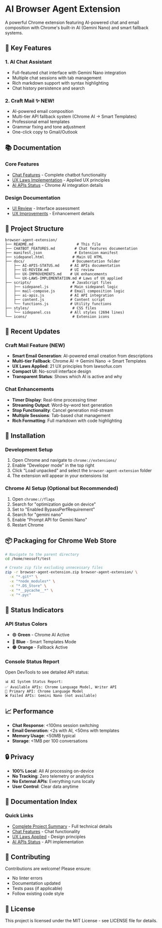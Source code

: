 # AI Browser Agent Extension

A powerful Chrome extension featuring AI-powered chat and email composition with Chrome's built-in AI (Gemini Nano) and smart fallback systems.

## 🌟 Key Features

### 1. **AI Chat Assistant**
- Full-featured chat interface with Gemini Nano integration
- Multiple chat sessions with tab management
- Rich markdown support with syntax highlighting
- Chat history persistence and search

### 2. **Craft Mail** ✨ NEW!
- AI-powered email composition
- Multi-tier API fallback system (Chrome AI → Smart Templates)
- Professional email templates
- Grammar fixing and tone adjustment
- One-click copy to Gmail/Outlook

## 📚 Documentation

### Core Features
- [Chat Features](CHATBOT_FEATURES.md) - Complete chatbot functionality
- [UX Laws Implementation](docs/UX-LAWS-IMPLEMENTATION.md) - Applied UX principles
- [AI APIs Status](docs/AI-APIS-STATUS.md) - Chrome AI integration details

### Design Documentation
- [UI Review](docs/UI-REVIEW.md) - Interface assessment
- [UX Improvements](docs/UX-IMPROVEMENTS.md) - Enhancement details

## 📂 Project Structure

```
browser-agent-extension/
├── README.md                    # This file
├── CHATBOT_FEATURES.md         # Chat features documentation
├── manifest.json               # Extension manifest
├── sidepanel.html             # Main UI HTML
├── docs/                      # Documentation folder
│   ├── AI-APIS-STATUS.md     # AI APIs documentation
│   ├── UI-REVIEW.md          # UI review
│   ├── UX-IMPROVEMENTS.md    # UX enhancements
│   └── UX-LAWS-IMPLEMENTATION.md # Laws of UX applied
├── scripts/                   # JavaScript files
│   ├── sidepanel.js          # Main sidepanel logic
│   ├── mail-compose.js       # Email composition logic
│   ├── ai-apis.js            # AI API integration
│   ├── content.js            # Content script
│   └── functions.js          # Utility functions
├── styles/                    # CSS files
│   └── sidepanel.css         # All styles (2694 lines)
└── icons/                     # Extension icons
```

## 🚀 Recent Updates

### Craft Mail Feature (NEW)
- **Smart Email Generation**: AI-powered email creation from descriptions
- **Multi-tier Fallback**: Chrome AI → Gemini Nano → Smart Templates
- **UX Laws Applied**: 21 UX principles from lawsofux.com
- **Compact UI**: No-scroll interface design
- **Transparent Status**: Shows which AI is active and why

### Chat Enhancements
- **Timer Display**: Real-time processing timer
- **Streaming Output**: Word-by-word text generation
- **Stop Functionality**: Cancel generation mid-stream
- **Multiple Sessions**: Tab-based chat management
- **Rich Formatting**: Full markdown with code highlighting

## 🔧 Installation

### Development Setup
1. Open Chrome and navigate to `chrome://extensions/`
2. Enable "Developer mode" in the top right
3. Click "Load unpacked" and select the `browser-agent-extension` folder
4. The extension will appear in your extensions list

### Chrome AI Setup (Optional but Recommended)
1. Open `chrome://flags`
2. Search for "optimization guide on device"
3. Set to "Enabled BypassPerfRequirement"
4. Search for "gemini nano"
5. Enable "Prompt API for Gemini Nano"
6. Restart Chrome

## 📦 Packaging for Chrome Web Store

```bash
# Navigate to the parent directory
cd /home/neosoft/test

# Create zip file excluding unnecessary files
zip -r browser-agent-extension.zip browser-agent-extension/ \
  -x "*.git*" \
  -x "*node_modules*" \
  -x "*.DS_Store" \
  -x "*__pycache__*" \
  -x "*.pyc"
```

## 🚦 Status Indicators

### API Status Colors
- 🟢 **Green** - Chrome AI Active
- 🔵 **Blue** - Smart Templates Mode  
- 🟠 **Orange** - Fallback Active

### Console Status Report
Open DevTools to see detailed API status:
```
📊 AI System Status Report:
✅ Available APIs: Chrome Language Model, Writer API
🎯 Primary API: Chrome Language Model
❌ Failed APIs: Gemini Nano (not available)
```

## 📈 Performance

- **Chat Response**: <100ms session switching
- **Email Generation**: <2s with AI, <50ms with templates
- **Memory Usage**: <50MB typical
- **Storage**: <1MB per 100 conversations

## 🔒 Privacy

- **100% Local**: All AI processing on-device
- **No Tracking**: Zero telemetry or analytics
- **No External APIs**: Everything runs locally
- **User Control**: Clear data anytime

## 📝 Documentation Index

### Quick Links
- [Complete Project Summary](docs/PROJECT-SUMMARY.md) - Full technical details
- [Chat Features](CHATBOT_FEATURES.md) - Chat functionality
- [UX Laws Applied](docs/UX-LAWS-IMPLEMENTATION.md) - Design principles
- [AI APIs Status](docs/AI-APIS-STATUS.md) - API implementation

## 🤝 Contributing

Contributions are welcome! Please ensure:
- No linter errors
- Documentation updated
- Tests pass (if applicable)
- Follow existing code style

## 📄 License

This project is licensed under the MIT License - see LICENSE file for details.
